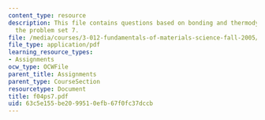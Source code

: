 ```yaml
---
content_type: resource
description: This file contains questions based on bonding and thermodynamics for
  the problem set 7.
file: /media/courses/3-012-fundamentals-of-materials-science-fall-2005/63c5e155be2099510efb67f0fc37dccb_f04ps7.pdf
file_type: application/pdf
learning_resource_types:
- Assignments
ocw_type: OCWFile
parent_title: Assignments
parent_type: CourseSection
resourcetype: Document
title: f04ps7.pdf
uid: 63c5e155-be20-9951-0efb-67f0fc37dccb
---
```

